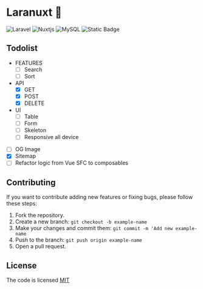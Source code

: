 # Laranuxt 🚀

![Laravel](https://img.shields.io/badge/Laravel-%23FF2D20.svg?logo=Laravel&logoColor=white)
![Nuxtjs](https://img.shields.io/badge/Nuxt-002E3B?logo=nuxtdotjs&logoColor=#00DC82)
![MySQL](https://img.shields.io/badge/MySQL-4479A1.svg?logo=MySQL&logoColor=white)
![Static Badge](https://img.shields.io/badge/license-MIT-brightgreen?label=LICENSE)

## Todolist

- FEATURES
  - [ ] Search
  - [ ] Sort
- API
  - [x] GET
  - [x] POST
  - [x] DELETE
- UI
  - [ ] Table
  - [ ] Form
  - [ ] Skeleton
  - [ ] Responsive all device
- [ ] OG Image
- [x] Sitemap
- [ ] Refactor logic from Vue SFC to composables

## Contributing

If you want to contribute adding new features or fixing bugs, please follow these steps:

1. Fork the repository.
2. Create a new branch: `git checkout -b example-name`
3. Make your changes and commit them: `git commit -m 'Add new example-name`
4. Push to the branch: `git push origin example-name`
5. Open a pull request.

## License

The code is licensed [MIT](LICENSE)
